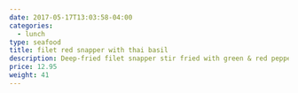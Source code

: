 ```yaml
---
date: 2017-05-17T13:03:58-04:00
categories:
  - lunch
type: seafood
title: filet red snapper with thai basil
description: Deep-fried filet snapper stir fried with green & red pepper in thai basil in basil sauce.
price: 12.95
weight: 41
---
```

